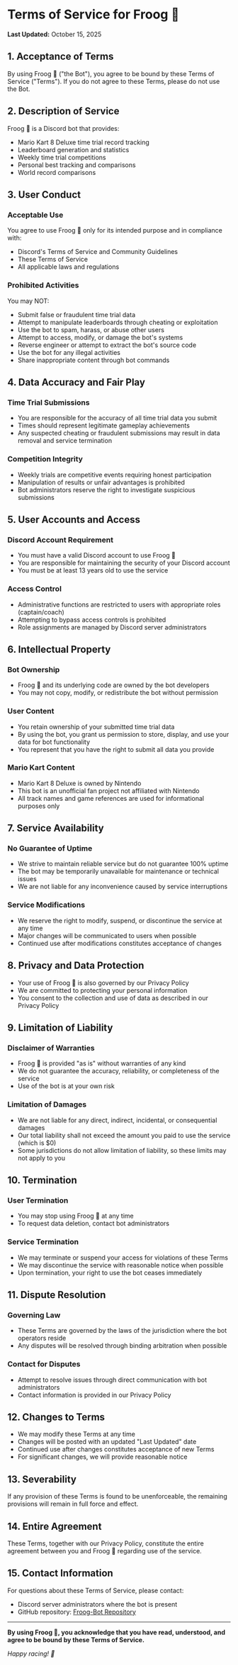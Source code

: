 # Terms of Service for Froog 🐸

**Last Updated:** October 15, 2025

## 1. Acceptance of Terms

By using Froog 🐸 ("the Bot"), you agree to be bound by these Terms of Service ("Terms"). If you do not agree to these Terms, please do not use the Bot.

## 2. Description of Service

Froog 🐸 is a Discord bot that provides:
- Mario Kart 8 Deluxe time trial record tracking
- Leaderboard generation and statistics
- Weekly time trial competitions
- Personal best tracking and comparisons
- World record comparisons

## 3. User Conduct

### Acceptable Use
You agree to use Froog 🐸 only for its intended purpose and in compliance with:
- Discord's Terms of Service and Community Guidelines
- These Terms of Service
- All applicable laws and regulations

### Prohibited Activities
You may NOT:
- Submit false or fraudulent time trial data
- Attempt to manipulate leaderboards through cheating or exploitation
- Use the bot to spam, harass, or abuse other users
- Attempt to access, modify, or damage the bot's systems
- Reverse engineer or attempt to extract the bot's source code
- Use the bot for any illegal activities
- Share inappropriate content through bot commands

## 4. Data Accuracy and Fair Play

### Time Trial Submissions
- You are responsible for the accuracy of all time trial data you submit
- Times should represent legitimate gameplay achievements
- Any suspected cheating or fraudulent submissions may result in data removal and service termination

### Competition Integrity
- Weekly trials are competitive events requiring honest participation
- Manipulation of results or unfair advantages is prohibited
- Bot administrators reserve the right to investigate suspicious submissions

## 5. User Accounts and Access

### Discord Account Requirement
- You must have a valid Discord account to use Froog 🐸
- You are responsible for maintaining the security of your Discord account
- You must be at least 13 years old to use the service

### Access Control
- Administrative functions are restricted to users with appropriate roles (captain/coach)
- Attempting to bypass access controls is prohibited
- Role assignments are managed by Discord server administrators

## 6. Intellectual Property

### Bot Ownership
- Froog 🐸 and its underlying code are owned by the bot developers
- You may not copy, modify, or redistribute the bot without permission

### User Content
- You retain ownership of your submitted time trial data
- By using the bot, you grant us permission to store, display, and use your data for bot functionality
- You represent that you have the right to submit all data you provide

### Mario Kart Content
- Mario Kart 8 Deluxe is owned by Nintendo
- This bot is an unofficial fan project not affiliated with Nintendo
- All track names and game references are used for informational purposes only

## 7. Service Availability

### No Guarantee of Uptime
- We strive to maintain reliable service but do not guarantee 100% uptime
- The bot may be temporarily unavailable for maintenance or technical issues
- We are not liable for any inconvenience caused by service interruptions

### Service Modifications
- We reserve the right to modify, suspend, or discontinue the service at any time
- Major changes will be communicated to users when possible
- Continued use after modifications constitutes acceptance of changes

## 8. Privacy and Data Protection

- Your use of Froog 🐸 is also governed by our Privacy Policy
- We are committed to protecting your personal information
- You consent to the collection and use of data as described in our Privacy Policy

## 9. Limitation of Liability

### Disclaimer of Warranties
- Froog 🐸 is provided "as is" without warranties of any kind
- We do not guarantee the accuracy, reliability, or completeness of the service
- Use of the bot is at your own risk

### Limitation of Damages
- We are not liable for any direct, indirect, incidental, or consequential damages
- Our total liability shall not exceed the amount you paid to use the service (which is $0)
- Some jurisdictions do not allow limitation of liability, so these limits may not apply to you

## 10. Termination

### User Termination
- You may stop using Froog 🐸 at any time
- To request data deletion, contact bot administrators

### Service Termination
- We may terminate or suspend your access for violations of these Terms
- We may discontinue the service with reasonable notice when possible
- Upon termination, your right to use the bot ceases immediately

## 11. Dispute Resolution

### Governing Law
- These Terms are governed by the laws of the jurisdiction where the bot operators reside
- Any disputes will be resolved through binding arbitration when possible

### Contact for Disputes
- Attempt to resolve issues through direct communication with bot administrators
- Contact information is provided in our Privacy Policy

## 12. Changes to Terms

- We may modify these Terms at any time
- Changes will be posted with an updated "Last Updated" date
- Continued use after changes constitutes acceptance of new Terms
- For significant changes, we will provide reasonable notice

## 13. Severability

If any provision of these Terms is found to be unenforceable, the remaining provisions will remain in full force and effect.

## 14. Entire Agreement

These Terms, together with our Privacy Policy, constitute the entire agreement between you and Froog 🐸 regarding use of the service.

## 15. Contact Information

For questions about these Terms of Service, please contact:
- Discord server administrators where the bot is present
- GitHub repository: [Froog-Bot Repository](https://github.com/AidenBrisendine/Froog-Bot)

---

**By using Froog 🐸, you acknowledge that you have read, understood, and agree to be bound by these Terms of Service.**

*Happy racing! 🏁*